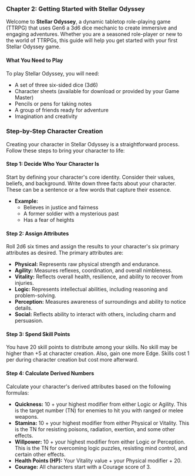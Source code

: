 ### Chapter 2: Getting Started with Stellar Odyssey

Welcome to **Stellar Odyssey**, a dynamic tabletop role-playing game (TTRPG) that uses Gen6 a 3d6 dice mechanic to create immersive and engaging adventures. Whether you are a seasoned role-player or new to the world of TTRPGs, this guide will help you get started with your first Stellar Odyssey game.

#### **What You Need to Play**

To play Stellar Odyssey, you will need:
- A set of three six-sided dice (3d6)
- Character sheets (available for download or provided by your Game Master)
- Pencils or pens for taking notes
- A group of friends ready for adventure
- Imagination and creativity

### Step-by-Step Character Creation

Creating your character in Stellar Odyssey is a straightforward process. Follow these steps to bring your character to life:

#### **Step 1: Decide Who Your Character Is**
Start by defining your character's core identity. Consider their values, beliefs, and background. Write down three facts about your character. These can be a sentence or a few words that capture their essence.
- **Example:**
  - Believes in justice and fairness
  - A former soldier with a mysterious past
  - Has a fear of heights

#### **Step 2: Assign Attributes**
Roll 2d6 six times and assign the results to your character's six primary attributes as desired. The primary attributes are:
- **Physical:** Represents raw physical strength and endurance.
- **Agility:** Measures reflexes, coordination, and overall nimbleness.
- **Vitality:** Reflects overall health, resilience, and ability to recover from injuries.
- **Logic:** Represents intellectual abilities, including reasoning and problem-solving.
- **Perception:** Measures awareness of surroundings and ability to notice details.
- **Social:** Reflects ability to interact with others, including charm and persuasion.

#### **Step 3: Spend Skill Points**
You have 20 skill points to distribute among your skills. No skill may be higher than +5 at character creation. Also, gain one more Edge. Skills cost 1 per during character creation but cost more afterward. 

#### **Step 4: Calculate Derived Numbers**
Calculate your character's derived attributes based on the following formulas:
- **Quickness:** 10 + your highest modifier from either Logic or Agility. This is the target number (TN) for enemies to hit you with ranged or melee weapons.
- **Stamina:** 10 + your highest modifier from either Physical or Vitality. This is the TN for resisting poisons, radiation, exertion, and some other effects.
- **Willpower:** 10 + your highest modifier from either Logic or Perception. This is the TN for overcoming logic puzzles, resisting mind control, and certain other effects.
- **Health Points (HP):** Your Vitality value + your Physical modifier + 20.
- **Courage:** All characters start with a Courage score of 3.

